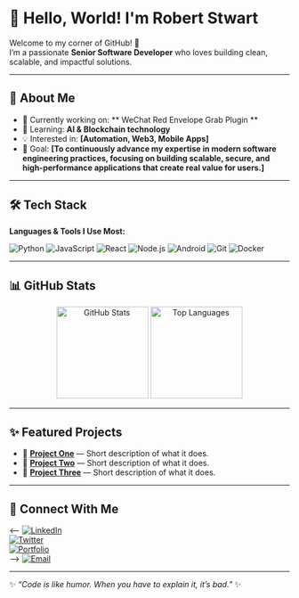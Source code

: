 # 👋 Hello, World! I'm Robert Stwart  

Welcome to my corner of GitHub! 🚀  
I’m a passionate **Senior Software Developer** who loves building clean, scalable, and impactful solutions.  

---

## 🌟 About Me  
- 🔭 Currently working on: ** WeChat Red Envelope Grab Plugin **  
- 🌱 Learning: **AI & Blockchain technology**  
- 💡 Interested in: **[Automation, Web3, Mobile Apps]**  
- 🎯 Goal: **[To continuously advance my expertise in modern software engineering practices, focusing on building scalable, secure, and high-performance applications that create real value for users.]**  
---

## 🛠️ Tech Stack  
**Languages & Tools I Use Most:**  

![Python](https://img.shields.io/badge/-Python-3776AB?style=flat&logo=python&logoColor=white)
![JavaScript](https://img.shields.io/badge/-JavaScript-F7DF1E?style=flat&logo=javascript&logoColor=black)
![React](https://img.shields.io/badge/-React-61DAFB?style=flat&logo=react&logoColor=black)
![Node.js](https://img.shields.io/badge/-Node.js-339933?style=flat&logo=node.js&logoColor=white)
![Android](https://img.shields.io/badge/-Android-3DDC84?style=flat&logo=android&logoColor=white)
![Git](https://img.shields.io/badge/-Git-F05032?style=flat&logo=git&logoColor=white)
![Docker](https://img.shields.io/badge/-Docker-2496ED?style=flat&logo=docker&logoColor=white)

---

## 📊 GitHub Stats  

<p align="center">
  <img src="https://github-readme-stats.vercel.app/api?username=YourGitHubUsername&show_icons=true&theme=tokyonight" alt="GitHub Stats" height="165" />
  <img src="https://github-readme-stats.vercel.app/api/top-langs/?username=YourGitHubUsername&layout=compact&theme=tokyonight" alt="Top Languages" height="165" />
</p>

---

## ✨ Featured Projects  

- 🔹 [**Project One**](https://github.com/YourUsername/ProjectOne) — Short description of what it does.  
- 🔹 [**Project Two**](https://github.com/YourUsername/ProjectTwo) — Short description of what it does.  
- 🔹 [**Project Three**](https://github.com/YourUsername/ProjectThree) — Short description of what it does.  

---

## 🤝 Connect With Me  
<--
[![LinkedIn](https://img.shields.io/badge/-LinkedIn-0077B5?style=flat&logo=linkedin&logoColor=white)](https://linkedin.com/in/YourLinkedIn)  
[![Twitter](https://img.shields.io/badge/-Twitter-1DA1F2?style=flat&logo=twitter&logoColor=white)](https://twitter.com/YourTwitter)  
[![Portfolio](https://img.shields.io/badge/-Portfolio-000000?style=flat&logo=firefox&logoColor=white)](https://yourportfolio.com)  
-->
[![Email](https://img.shields.io/badge/-Email-D14836?style=flat&logo=gmail&logoColor=white)](mailto:your@email.com)  

---

✨ _“Code is like humor. When you have to explain it, it’s bad.”_ ✨ 

